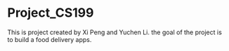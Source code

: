 # Project_CS199
This is project created by Xi Peng and Yuchen Li. the goal of the project is to build a food delivery apps.
